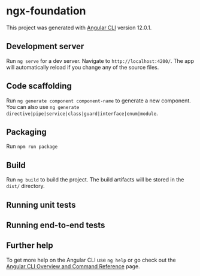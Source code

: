 # ngx-foundation

This project was generated with [Angular CLI](https://github.com/angular/angular-cli) version 12.0.1.

## Development server

Run `ng serve` for a dev server. Navigate to `http://localhost:4200/`. The app will automatically reload if you change any of the source files.

## Code scaffolding

Run `ng generate component component-name` to generate a new component. You can also use `ng generate directive|pipe|service|class|guard|interface|enum|module`.

## Packaging

Run `npm run package`
## Build

Run `ng build` to build the project. The build artifacts will be stored in the `dist/` directory.

## Running unit tests


## Running end-to-end tests

## Further help

To get more help on the Angular CLI use `ng help` or go check out the [Angular CLI Overview and Command Reference](https://angular.io/cli) page.
